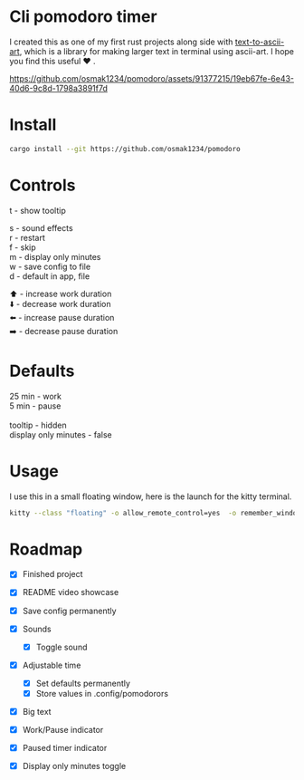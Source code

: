 # Cli pomodoro timer

I created this as one of my first rust projects along side with [text-to-ascii-art](https://crates.io/crates/text-to-ascii-art), which is a library for
making larger text in terminal using ascii-art. I hope you find this useful ❤️ .


https://github.com/osmak1234/pomodoro/assets/91377215/19eb67fe-6e43-40d6-9c8d-1798a3891f7d

# Install

```bash
cargo install --git https://github.com/osmak1234/pomodoro
```




# Controls

t - show tooltip <br>

s - sound effects <br>
r - restart <br>
f - skip <br>
m - display only minutes<br>
w - save config to file<br>
d - default in app, file<br>

⬆️ - increase work duration<br>
⬇️ - decrease work duration<br>
⬅️ - increase pause duration<br>
➡️ - decrease pause duration<br>

# Defaults

25 min - work <br>
5 min - pause <br>
<br>
tooltip - hidden <br>
display only minutes - false

# Usage

I use this in a small floating window, here is the launch for the kitty terminal.

```bash
kitty --class "floating" -o allow_remote_control=yes  -o remember_window_size=nom  -o initial_window_width=500 -o initial_window_height=350 pomo
```

# Roadmap

- [x] Finished project

- [x] README video showcase

- [x] Save config permanently
  
- [x] Sounds
  - [x] Toggle sound

- [x] Adjustable time
  - [x] Set defaults permanently
  - [x] Store values in .config/pomodorors

- [x] Big text
- [x] Work/Pause indicator
- [x] Paused timer indicator
- [x] Display only minutes toggle
